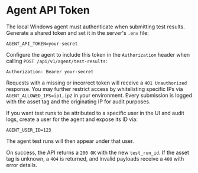 # Agent API Token

The local Windows agent must authenticate when submitting test results.
Generate a shared token and set it in the server's `.env` file:

```
AGENT_API_TOKEN=your-secret
```

Configure the agent to include this token in the `Authorization` header when
calling `POST /api/v1/agent/test-results`:

```
Authorization: Bearer your-secret
```

Requests with a missing or incorrect token will receive a `401 Unauthorized`
response. You may further restrict access by whitelisting specific IPs via
`AGENT_ALLOWED_IPS=ip1,ip2` in your environment. Every submission is logged
with the asset tag and the originating IP for audit purposes.

If you want test runs to be attributed to a specific user in the UI and audit
logs, create a user for the agent and expose its ID via:

```
AGENT_USER_ID=123
```

The agent test runs will then appear under that user.

On success, the API returns a `200 OK` with the new `test_run_id`. If the
asset tag is unknown, a `404` is returned, and invalid payloads receive a
`400` with error details.

